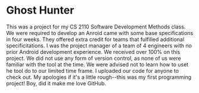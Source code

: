 # Ghost Hunter

This was a project for my CS 2110 Software Development Methods class. We were required to develop an Anroid came with some base specifications in four weeks. They offered extra credit for teams that fulfilled additional specificitations. I was the project manager of a team of 4 engineers with no prior Android development experience. We received over 100% on this project. We did not use any form of version control, as none of us were familiar with the tool at the time. We were advised not to learn how to uset he tool do to our limited time frame. I uploaded our code for anyone to check out. My apologies if it's a little rough--this was my first programming project! Boy, did it make me love GitHub.

